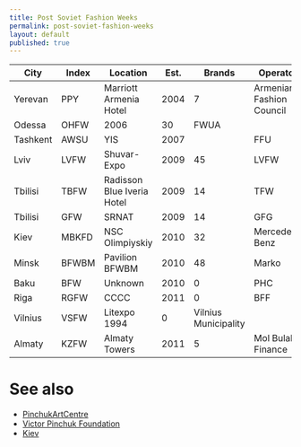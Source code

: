 ```yaml
---
title: Post Soviet Fashion Weeks
permalink: post-soviet-fashion-weeks
layout: default
published: true
---
```



|City|Index|Location|Est.|Brands|Operator|
|-|-|-|-|-|-|
|Yerevan|PPY|Marriott Armenia Hotel|2004|7|Armenian Fashion Council|
|Odessa|OHFW|2006|30|FWUA|
|Tashkent|AWSU|YIS|2007||FFU|
|Lviv|LVFW|Shuvar-Expo|2009|45|LVFW|
|Tbilisi|TBFW|Radisson Blue Iveria Hotel|2009|14|TFW|
|Tbilisi|GFW|SRNAT|2009|14|GFG|
|Kiev|MBKFD|NSC Olimpiyskiy|2010|32|Mercedes-Benz|
|Minsk|BFWBM|Pavilion BFWBM|2010|48|Marko|
|Baku|BFW|Unknown|2010|0|PHC|
|Riga|RGFW|CCCC|2011|0|BFF|
|Vilnius|VSFW|Litexpo 1994|0|Vilnius Municipality|
|Almaty|KZFW|Almaty Towers|2011|5|Mol Bulak Finance|

# See also

+ [PinchukArtCentre](pinchukartcentre)
+ [Victor Pinchuk Foundation](victor-pinchuk-foundation)
+ [Kiev](kiev)
